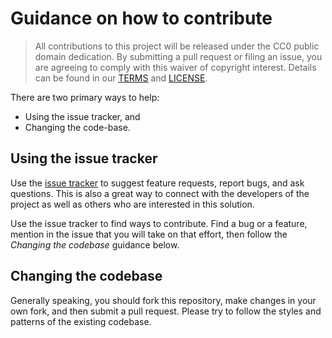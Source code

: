 # Guidance on how to contribute

> All contributions to this project will be released under the CC0 public domain
> dedication. By submitting a pull request or filing an issue,
> you are agreeing to comply with this waiver of copyright interest.
> Details can be found in our [TERMS](TERMS.md) and [LICENSE](LICENSE).


There are two primary ways to help:
 - Using the issue tracker, and
 - Changing the code-base.


## Using the issue tracker

Use the [issue tracker](https://github.com/cfpb/qualtrics-template)
to suggest feature requests, report bugs, and ask questions.
This is also a great way to connect with the developers of the project as well
as others who are interested in this solution.

Use the issue tracker to find ways to contribute.
Find a bug or a feature, mention in the issue that you will take on that effort,
then follow the _Changing the codebase_ guidance below.


## Changing the codebase

Generally speaking, you should fork this repository,
make changes in your own fork, and then submit a pull request.
Please try to follow the styles and patterns of the existing codebase.
